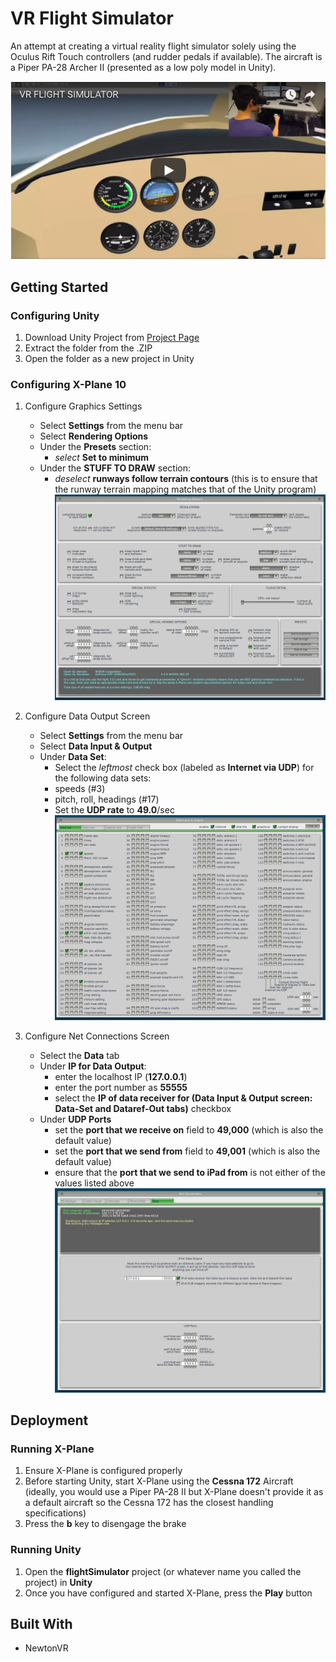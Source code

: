 # VR Flight Simulator

An attempt at creating a virtual reality flight simulator solely using the Oculus Rift Touch controllers (and rudder pedals if available). The aircraft is a Piper PA-28 Archer II (presented as a low poly model in Unity). 

[![alt text](Youtube.png "Video Demo")](https://www.youtube.com/watch?v=wmSs0tTdKLE&feature=youtu.be)

## Getting Started

### Configuring Unity
1. Download Unity Project from [Project Page](https://github.com/BigBallerBrand/flightSimulator.git)
2. Extract the folder from the .ZIP
3. Open the folder as a new project in Unity

### Configuring X-Plane 10

1. Configure Graphics Settings
   - Select **Settings** from the menu bar
   - Select **Rendering Options**
   - Under the **Presets** section:
     - *select* **Set to minimum**
   - Under the **STUFF TO DRAW** section:
     - *deselect* **runways follow terrain contours** (this is to ensure that the runway terrain mapping matches that of the Unity program) 
   ![alt text](renderingoptions.PNG "Rendering Options")


2. Configure Data Output Screen
   - Select **Settings** from the menu bar
   - Select **Data Input & Output**
   - Under **Data Set**:
     - Select the *leftmost* check box (labeled as **Internet via UDP**) for the following data sets:
     - speeds (#3)
     - pitch, roll, headings (#17)
     - Set the **UDP rate** to **49.0**/sec
   ![alt text](datainputoutput.PNG "Data Input & Output")
   
3. Configure Net Connections Screen
   - Select the **Data** tab
   - Under **IP for Data Output**: 
     - enter the localhost IP (**127.0.0.1**)
     - enter the port number as **55555**
     - select the **IP of data receiver for (Data Input & Output screen: Data-Set and Dataref-Out tabs)** checkbox
   - Under **UDP Ports**
     - set the **port that we receive on** field to **49,000** (which is also the default value)
     - set the **port that we send from** field to **49,001** (which is also the default value)
     - ensure that the **port that we send to iPad from** is not either of the values listed above
   ![alt text](netconnectionsscreen.PNG "Net Connections")
## Deployment

### Running X-Plane

1. Ensure X-Plane is configured properly
2. Before starting Unity, start X-Plane using the **Cessna 172** Aircraft (ideally, you would use a Piper PA-28 II but X-Plane doesn't provide it as a default aircraft so the Cessna 172 has the closest handling specifications)
3. Press the **b** key to disengage the brake

### Running Unity

1. Open the **flightSimulator** project (or whatever name you called the project) in **Unity**
2. Once you have configured and started X-Plane, press the **Play** button

## Built With
* NewtonVR

